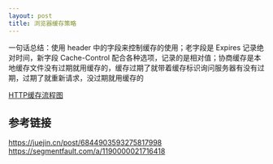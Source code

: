 ```yaml
---
layout: post
title: 浏览器缓存策略
---
```


一句话总结：使用 header 中的字段来控制缓存的使用；老字段是 Expires 记录绝对时间，新字段 Cache-Control 配合各种选项，记录的是相对值；协商缓存是本地缓存文件没有过期就用缓存的，缓存过期了就带着缓存标识询问服务器有没有过期，过期了就重新请求，没过期就用缓存的

[HTTP缓存流程图](/assets/images/HTTP缓存流程图.png)


## 参考链接

https://juejin.cn/post/6844903593275817998
https://segmentfault.com/a/1190000021716418

